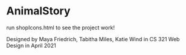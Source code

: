 # AnimalStory

run shopIcons.html to see the project work!

Designed by Maya Friedrich, Tabitha Miles, Katie Wind in CS 321 Web Design in April 2021 
